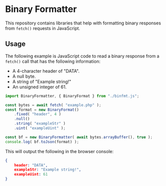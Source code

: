 # Binary Formatter

This repository contains libraries that help with formatting binary responses from `fetch()` requests in JavaScript.

## Usage
The following example is JavaScript code to read a binary response from a `fetch()` call that has the following information:
- A 4-character header of "DATA".
- A null byte.
- A string of "Example string!"
- An unsigned integer of 61.

```JavaScript
import BinaryFormatter, { BinaryFormat } from "./binfmt.js";

const bytes = await fetch( "example.php" );
const format = new BinaryFormat()
    .fixed( "header", 4 )
    .null()
    .string( "exampleStr" )
    .uint( "exampleUint" );

const bf = new BinaryFormatter( await bytes.arrayBuffer(), true );
console.log( bf.toJson(format) );
```

This will output the following in the browser console:

```JSON
{
    header: "DATA",
    exampleStr: "Example string!",
    exampleUint: 61
}
```
